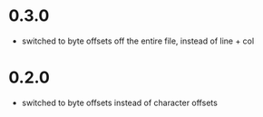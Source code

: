 # 0.3.0

* switched to byte offsets off the entire file, instead of line + col

# 0.2.0

* switched to byte offsets instead of character offsets
